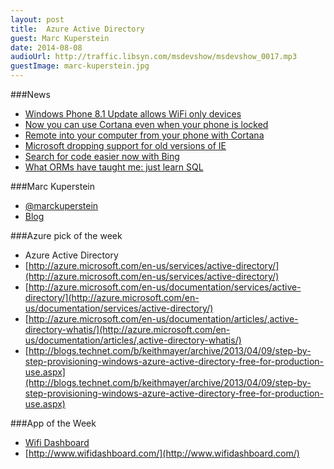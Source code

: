 ```yaml
---
layout: post
title:	Azure Active Directory
guest: Marc Kuperstein
date: 2014-08-08
audioUrl: http://traffic.libsyn.com/msdevshow/msdevshow_0017.mp3
guestImage: marc-kuperstein.jpg
---
```


###News

 - [Windows Phone 8.1 Update allows WiFi only devices](http://winsupersite.com/windows-phone/windows-phone-81-update-1-enables-mini-tablet-support-and-other-new-capabilities)
 - [Now you can use Cortana even when your phone is locked](http://www.wpcentral.com/you-can-now-use-cortana-windows-phone-81-update-1-even-when-phone-locked)
 - [Remote into your computer from your phone with Cortana](http://www.wpcentral.com/remote-desktop-windows-phone-updated-cortana-support)
 - [Microsoft dropping support for old versions of IE](http://blogs.msdn.com/b/ie/archive/2014/08/07/stay-up-to-date-with-internet-explorer.aspx)
 - [Search for code easier now with Bing](http://microsoft-news.com/microsoft-bing-makes-it-easier-for-developers-to-search-technical-terms/)
 - [What ORMs have taught me: just learn SQL](http://wozniak.ca/what-orms-have-taught-me-just-learn-sql)

###Marc Kuperstein

 - [@marckuperstein](https://twitter.com/marckuperstein)
 - [Blog](http://blogs.msdn.com/b/marckuperstein/)

###Azure pick of the week

 - Azure Active Directory
  - [http://azure.microsoft.com/en-us/services/active-directory/](http://azure.microsoft.com/en-us/services/active-directory/)
  - [http://azure.microsoft.com/en-us/documentation/services/active-directory/](http://azure.microsoft.com/en-us/documentation/services/active-directory/)
  - [http://azure.microsoft.com/en-us/documentation/articles/,active-directory-whatis/](http://azure.microsoft.com/en-us/documentation/articles/,active-directory-whatis/)
  - [http://blogs.technet.com/b/keithmayer/archive/2013/04/09/step-by-step-provisioning-windows-azure-active-directory-free-for-production-use.aspx](http://blogs.technet.com/b/keithmayer/archive/2013/04/09/step-by-step-provisioning-windows-azure-active-directory-free-for-production-use.aspx)

###App of the Week

 - [Wifi Dashboard](http://apps.microsoft.com/windows/en-us/app/edebd8f3-5aaa-466b-82c1-ac46aacc086e)
  - [http://www.wifidashboard.com/](http://www.wifidashboard.com/)
